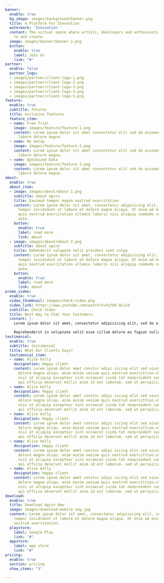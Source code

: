 ```yaml
---
banner:
  enable: true
  bg_image: images/background/banner.png
  title: A Platform For Innovation
  watermark: 'Innovation '
  content: The virtual space where artists, developers and enthusiasts come together
    to and create.
  image: images/banner/banner-1.png
  button:
    enable: true
    label: Join Us
    link: "#"
partner:
  enable: false
  partner_logo:
  - images/partner/client-logo-1.png
  - images/partner/client-logo-2.png
  - images/partner/client-logo-3.png
  - images/partner/client-logo-4.png
  - images/partner/client-logo-5.png
feature:
  enable: true
  subtitle: fetures
  title: exclusive features
  feature_item:
  - name: Free Trial
    image: images/feature/feature-1.png
    content: Lorem ipsum dolor sit amet consectetur elit sed do eiusmod tempor incididunt
      labore dolore magna.
  - name: No Setup
    image: images/feature/feature-2.png
    content: Lorem ipsum dolor sit amet consectetur elit sed do eiusmod tempor incididunt
      labore dolore magna.
  - name: Optimized Data
    image: images/feature/feature-3.png
    content: Lorem ipsum dolor sit amet consectetur elit sed do eiusmod tempor incididunt
      labore dolore magna.
about:
  enable: true
  about_item:
  - image: images/about/about-1.png
    subtitle: about agico
    title: Eausmod tempor magna nostrud exercitation
    content: Lorem ipsum dolor sit amet, consectetur adipisicing elit, sed do eiusmod
      tempor incididunt ut labore et dolore magna aliqua. Ut enim ad minim veniam
      quis nostrud exercitation ullamco laboris nisi aliquip commodo consequat. duis
      aute.
    button:
      enable: true
      label: read more
      link: about
  - image: images/about/about-2.png
    subtitle: about agico
    title: Rehenderit volupate velit proident sunt culpa
    content: Lorem ipsum dolor sit amet, consectetur adipisicing elit, sed do eiusmod
      tempor incididunt ut labore et dolore magna aliqua. Ut enim ad minim veniam
      quis nostrud exercitation ullamco laboris nisi aliquip commodo consequat. duis
      aute.
    button:
      enable: true
      label: read more
      link: about
promo_video:
  enable: true
  video_thumbnail: images/check-video.png
  video_link: https://www.youtube.com/watch?v=VufDd-QL1c0
  subtitle: Check Video
  title: Best Way to Chat Your Customers.
  content: |-
    Lorem ipsum dolor sit amet, consectetur adipisicing elit, sed do eiusmod tempor incididunt ut labore et dolore magna aliqua. Ut enim ad minim veniam quis nostrud exercitation ullamco laboris nisi aliquip commodo consequat. duis aute.

    Reprehenderit in voluptate velit esse cillum dolore eu fugiat nulla pariatur excepteur sint occaecat cupidatat non proident.
testimonial:
  enable: true
  subtitle: testimonial
  title: What Our Clients Says?
  testimonial_item:
  - name: Alice kelly
    designation: Happy client
    content: Lorem ipsum dolor amet constur adipi sicing elit sed eiusmtempor incid
      dolore magna aliqu. enim minim veniam quis nostrud exercittion.ullamco laboris
      nisi ut aliquip excepteur sint occaecat cuida tat nonproident sunt in culpa
      qui officia deserunt mollit anim id est laborum. sed ut perspiciatis.
  - name: Alice kelly
    designation: Happy client
    content: Lorem ipsum dolor amet constur adipi sicing elit sed eiusmtempor incid
      dolore magna aliqu. enim minim veniam quis nostrud exercittion.ullamco laboris
      nisi ut aliquip excepteur sint occaecat cuida tat nonproident sunt in culpa
      qui officia deserunt mollit anim id est laborum. sed ut perspiciatis.
  - name: Alice kelly
    designation: Happy client
    content: Lorem ipsum dolor amet constur adipi sicing elit sed eiusmtempor incid
      dolore magna aliqu. enim minim veniam quis nostrud exercittion.ullamco laboris
      nisi ut aliquip excepteur sint occaecat cuida tat nonproident sunt in culpa
      qui officia deserunt mollit anim id est laborum. sed ut perspiciatis.
  - name: Alice kelly
    designation: Happy client
    content: Lorem ipsum dolor amet constur adipi sicing elit sed eiusmtempor incid
      dolore magna aliqu. enim minim veniam quis nostrud exercittion.ullamco laboris
      nisi ut aliquip excepteur sint occaecat cuida tat nonproident sunt in culpa
      qui officia deserunt mollit anim id est laborum. sed ut perspiciatis.
  - name: Alice kelly
    designation: Happy client
    content: Lorem ipsum dolor amet constur adipi sicing elit sed eiusmtempor incid
      dolore magna aliqu. enim minim veniam quis nostrud exercittion.ullamco laboris
      nisi ut aliquip excepteur sint occaecat cuida tat nonproident sunt in culpa
      qui officia deserunt mollit anim id est laborum. sed ut perspiciatis.
download:
  enable: true
  title: Download Agico Now
  image: images/download-mobile-img.jpg
  content: Lorem ipsum dolor sit amet, consectetur adipisicing elit, sed do eiusmod
    tempor incididunt ut labore et dolore magna aliqua. Ut enim ad minim veniam quis
    nostrud exercitation.
  playstore:
    label: Google Play
    link: "#"
  appstore:
    label: app store
    link: "#"
pricing:
  enable: true
  section: pricing
  show_items: "3"

---
```


